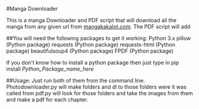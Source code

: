 #Manga Downloader

This is a manga Downloader and PDF script that will download all the manga from any given url from [mangakakalot.com](http://mangakakalot.com).
The PDF script will add

##You will need the following packages to get it working:
Python 3.x
pillow (Python package)
requests (Python package)
requests-html (Python package)
beautifulsoup4 (Python package)
FPDF (Python package)

If you don't know how to install a python package then just type in
pip install *Python_Package_name_here*

##Usage:
Just run both of them from the command line. 
Photodownloader.py will make folders and dl to those folders were it was called from
pdf.py will look for those folders and take the images from them and make a pdf for each chapter.